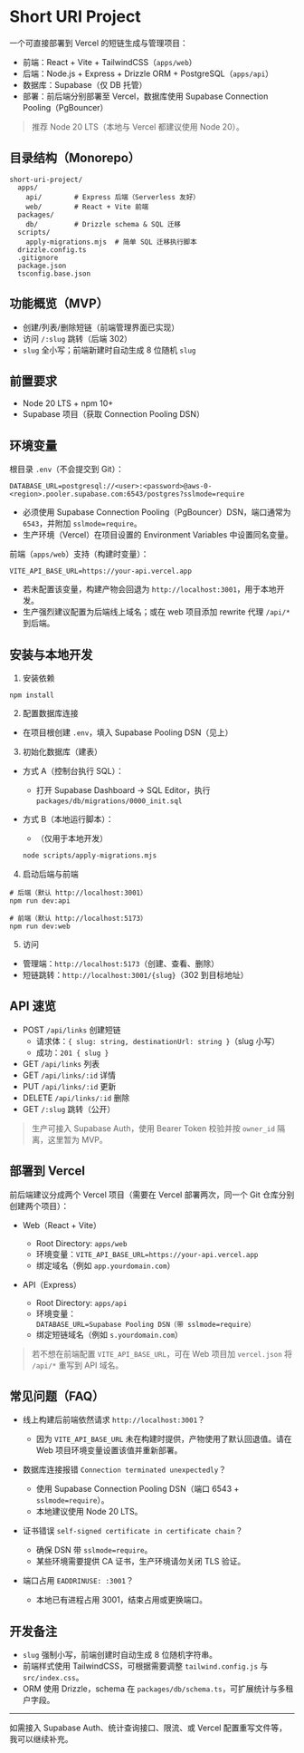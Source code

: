 # Short URI Project

一个可直接部署到 Vercel 的短链生成与管理项目：
- 前端：React + Vite + TailwindCSS（`apps/web`）
- 后端：Node.js + Express + Drizzle ORM + PostgreSQL（`apps/api`）
- 数据库：Supabase（仅 DB 托管）
- 部署：前后端分别部署至 Vercel，数据库使用 Supabase Connection Pooling（PgBouncer）

> 推荐 Node 20 LTS（本地与 Vercel 都建议使用 Node 20）。

## 目录结构（Monorepo）

```
short-uri-project/
  apps/
    api/        # Express 后端（Serverless 友好）
    web/        # React + Vite 前端
  packages/
    db/         # Drizzle schema & SQL 迁移
  scripts/
    apply-migrations.mjs  # 简单 SQL 迁移执行脚本
  drizzle.config.ts
  .gitignore
  package.json
  tsconfig.base.json
```

## 功能概览（MVP）
- 创建/列表/删除短链（前端管理界面已实现）
- 访问 `/:slug` 跳转（后端 302）
- `slug` 全小写；前端新建时自动生成 8 位随机 `slug`

## 前置要求
- Node 20 LTS + npm 10+
- Supabase 项目（获取 Connection Pooling DSN）

## 环境变量

根目录 `.env`（不会提交到 Git）：

```
DATABASE_URL=postgresql://<user>:<password>@aws-0-<region>.pooler.supabase.com:6543/postgres?sslmode=require
```

- 必须使用 Supabase Connection Pooling（PgBouncer）DSN，端口通常为 `6543`，并附加 `sslmode=require`。
- 生产环境（Vercel）在项目设置的 Environment Variables 中设置同名变量。

前端（`apps/web`）支持（构建时变量）：

```
VITE_API_BASE_URL=https://your-api.vercel.app
```

- 若未配置该变量，构建产物会回退为 `http://localhost:3001`，用于本地开发。
- 生产强烈建议配置为后端线上域名；或在 web 项目添加 rewrite 代理 `/api/*` 到后端。

## 安装与本地开发

1) 安装依赖

```
npm install
```

2) 配置数据库连接
- 在项目根创建 `.env`，填入 Supabase Pooling DSN（见上）

3) 初始化数据库（建表）

- 方式 A（控制台执行 SQL）：
  - 打开 Supabase Dashboard → SQL Editor，执行 `packages/db/migrations/0000_init.sql`

- 方式 B（本地运行脚本）：
  - （仅用于本地开发）
  ```bash
  node scripts/apply-migrations.mjs
  ```

4) 启动后端与前端

```
# 后端（默认 http://localhost:3001）
npm run dev:api

# 前端（默认 http://localhost:5173）
npm run dev:web
```

5) 访问
- 管理端：`http://localhost:5173`（创建、查看、删除）
- 短链跳转：`http://localhost:3001/{slug}`（302 到目标地址）

## API 速览

- POST `/api/links` 创建短链
  - 请求体：`{ slug: string, destinationUrl: string }`（slug 小写）
  - 成功：`201 { slug }`
- GET `/api/links` 列表
- GET `/api/links/:id` 详情
- PUT `/api/links/:id` 更新
- DELETE `/api/links/:id` 删除
- GET `/:slug` 跳转（公开）

> 生产可接入 Supabase Auth，使用 Bearer Token 校验并按 `owner_id` 隔离，这里暂为 MVP。

## 部署到 Vercel

前后端建议分成两个 Vercel 项目（需要在 Vercel 部署两次，同一个 Git 仓库分别创建两个项目）：

- Web（React + Vite）
  - Root Directory: `apps/web`
  - 环境变量：`VITE_API_BASE_URL=https://your-api.vercel.app`
  - 绑定域名（例如 `app.yourdomain.com`）

- API（Express）
  - Root Directory: `apps/api`
  - 环境变量：`DATABASE_URL=Supabase Pooling DSN（带 sslmode=require）`
  - 绑定短链域名（例如 `s.yourdomain.com`）

> 若不想在前端配置 `VITE_API_BASE_URL`，可在 Web 项目加 `vercel.json` 将 `/api/*` 重写到 API 域名。

## 常见问题（FAQ）

- 线上构建后前端依然请求 `http://localhost:3001`？
  - 因为 `VITE_API_BASE_URL` 未在构建时提供，产物使用了默认回退值。请在 Web 项目环境变量设置该值并重新部署。

- 数据库连接报错 `Connection terminated unexpectedly`？
  - 使用 Supabase Connection Pooling DSN（端口 6543 + `sslmode=require`）。
  - 本地建议使用 Node 20 LTS。

- 证书错误 `self-signed certificate in certificate chain`？
  - 确保 DSN 带 `sslmode=require`。
  - 某些环境需要提供 CA 证书，生产环境请勿关闭 TLS 验证。

- 端口占用 `EADDRINUSE: :3001`？
  - 本地已有进程占用 3001，结束占用或更换端口。

## 开发备注
- `slug` 强制小写，前端创建时自动生成 8 位随机字符串。
- 前端样式使用 TailwindCSS，可根据需要调整 `tailwind.config.js` 与 `src/index.css`。
- ORM 使用 Drizzle，schema 在 `packages/db/schema.ts`，可扩展统计与多租户字段。

---
如需接入 Supabase Auth、统计查询接口、限流、或 Vercel 配置重写文件等，我可以继续补充。
